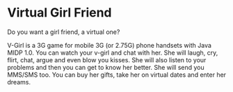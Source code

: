 # Virtual Girl Friend

Do you want a girl friend, a virtual one?

V-Girl is a 3G game for mobile 3G (or 2.75G) phone handsets with Java MIDP 1.0. You can watch your v-girl and chat with her. She will laugh, cry, flirt, chat, argue and even blow you kisses. She will also listen to your problems and then you can get to know her better. She will send you MMS/SMS too. You can buy her gifts, take her on virtual dates and enter her dreams.